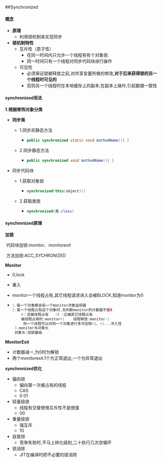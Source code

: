 ##Synchronized

#### 概念

-   **原理**
    -   利用锁机制来实现同步
-   **锁机制特性**
    -   互斥性（原子性）
        -   在同一时间内只允许一个线程有有个对象锁.
        -   同一时间只有一个线程对同步代码块进行操作
    -   可见性
        -   必须保证锁被释放之前,对共享变量所做的修改,**对于后来获得锁的另一个线程时可见的**
        -   否则另一个线程时在本地缓存上的副本,在副本上操作,引起数据一致性

#### synchronized用法

**1.根据修饰对象分类**

-   **同步类**

    -   1.同步非静态方法

        -   ```java
            public synchronized static void mothodName(){ }		
            ```

    -   2.同步静态方法

        -   ```java
            public synchronized void mothodName(){ }
            ```

-   同步代码块

    -   1.获取对象锁

        -   ```java
            synchronized(this|object)()
            ```

    -   2.获取类锁 

        -   ```java
            synchronized(类.class)
            ```

#### synchronized原理

**加锁**

​	代码块加锁:monitor、monitorexit

​	方法加锁:ACC_SYCHRONIZED

**Monitor**

-   0,lock

-   重入

-   monitor一个线程占有,其它线程请求进入会被BLOCK,知道monitor为0

-   ```java
    1.每一个对象都会有一个monitor对象监视器
    2.某一个线程占有这个对象时,先判断monitor的计数器不是0
    	0：没被线程占有   !0 :已被其它线程占有
    	被线程占用时:monitor+1    线程释放:monitor-1
         同一个线程可以对同一个对象进行多次加锁+1、+1...冲入性
     3.monitor与对象头
     对象头:加锁基础
    ```

**MonitorExit**

-   计数器减一,为0时为解锁
-   两个monitorexit.1个为正常退出,一个为异常退出

**synchronized优化**

-   偏向锁
    -   偏向第一次被占有的线程
    -   CAS
    -   0 01
-   轻量级锁
    -   线程有交替使用互斥性不是很强
    -   00
-   重量级锁
    -   强互斥
    -   10
-   自旋锁
    -   竞争失败时,不马上转化级别,二十执行几次空循环
-   锁消除
    -   JIT在编译时把不必要的锁消除



​	

